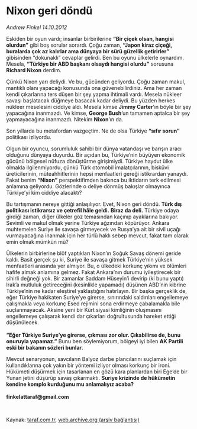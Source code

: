 # Nixon geri döndü

*Andrew Finkel 14.10.2012*

<div class="yazi"><p>Eskiden bir oyun vardı; insanlar birbirilerine <b>“Bir çiçek olsan, hangisi olurdun”</b> gibi boş sorular sorardı. Çoğu zaman, <b>“Japon kiraz çiçeği, buralarda çok az kalırlar ama dünyaya bir sürü güzellik getirirler”</b> gibisinden “dokunaklı” cevaplar gelirdi. Ben bu oyunu ülkelerle oynardım. Mesela, <b>“Türkiye bir ABD başkanı olsaydı hangisi olurdu”</b> sorusuna <b>Richard Nixon</b> derdim.</p>
<p>Çünkü Nixon yarı deliydi. Ve bu, gücünden geliyordu. Çoğu zaman makul, mantıklı olanı yapacağı konusunda ona güvenebilirdiniz. Ama her zaman kendi çıkarlarına ters düşen bir şey yapma ihtimali vardı. Mesela nükleer savaşı başlatacak düğmeye basacak kadar deliydi. Bu yüzden herkes nükleer meselesini ciddiye aldı. Mesela kimse <b>Jimmy Carter</b>’ın böyle bir şey yapacağına inanmazdı. Ve kimse, <b>George Bush</b>’un tamamen aptalca bir şey yapmayacağına inanmazdı. Nitekim <b>Nixon</b>’ın da.</p>
<p>Son yıllarda bu metafordan vazgeçtim. Ne de olsa Türkiye <b>“sıfır sorun”</b> politikası izliyordu.</p>
<p>Olgun bir oyuncu, sorumluluk sahibi bir dünya vatandaşı ve barışın aracı olduğunu dünyaya duyurdu. Bir açıdan bu, Türkiye’nin büyüyen ekonomik gücünü bölgesel nüfuza dönüştürme girişimiydi. Türkiye haydut ülke olmakla ilgilenmiyordu, çünkü Türk otomobil imalatçılarının, bisküvi üreticilerinin, müteahhitlerinin hepsi menfaatleri gereği istikrardan yanaydı. Fakat benim <b>“Nixon”</b> perspektifimden bakınca bu iktidarın terk edilmesi anlamına geliyordu. Gözlerinde o deliye dönmüş bakışlar olmayınca Türkiye’yi kim ciddiye alacaktı?</p>
<p>Bu tartışmanın nereye gittiği anlaşılıyor. Evet, Nixon geri döndü. <b>Türk dış politikası istikrarsız ve çetrefil hâle geldi.</b> <b>Biraz da deli.</b> Türkiye odaya girdiği zaman, diğer ülkeler göz temasından kaçınıp ayaklarına bakıyor. Sevimli ve makul olmak yerine Türkiye ağzından köpürüyor. Ankara muhtemelen Suriye ile savaşa girmeyecek ve Rusya’ya ait bir sivil uçağı vurmayacağına inanmak için her türlü haklı sebep mevcut, fakat tam olarak emin olmak mümkün mü? </p>
<p>Ülkelerin birbirlerine blöf yaptıkları Nixon’ın Soğuk Savaş dönemi geride kaldı. Basit gerçek şu ki, Suriye ile savaşa gitmek Türkiye’nin yüksek menfaatleri arasında yer almıyor. Bu, o ülkedeki korkunç yıkımı ve ölümleri hafife almak anlamına gelmez. Fakat Ankara’nın durumu iyileştirecek bir sihirli değneği yok. Bir zamanlar Saddam Hüseyin’i devirip (ki bunu yaptı) Irak’a mutluluk getireceğini (kesinlikle yapamadı) düşünen ABD’nin kibrine Türkiye’nin ne kadar eleştirel yaklaştığını hatırlayın. Bir başka gerçeklik de, eğer Türkiye hakikaten Suriye’ye girerse, sınırındaki saldırıları engellemeye çalışmakla veya korkunç Esed rejimini sona erdirmeye çabalamakla bile suçlanmayacak. Aksine yeni bir Kürt siyasi kimliğinin oluşmasını engellemeye çalışarak kendi dar çıkarları doğrultusunda hareket ettiği düşünülecek.<br/><br/><b>“Eğer Türkiye Suriye’ye girerse, çıkması zor olur. Çıkabilirse de, bunu onuruyla yapamaz.”</b> Bunu ben söylemiyorum, bölgeyi iyi bilen <b>AK Partili eski bir bakanın sözleri bunlar</b>. </p>
<p>Mevcut senaryonun, savcıların Balyoz darbe plancılarını suçlamak için kullandıklarına çok yakın bir yöntemi izliyor olması korkunç bir ironi. Hükümeti düşürmek için tasarlanan en gözü kara planlardan biri Ege’de bir Yunan jetini düşürüp savaş çıkarmaktı. <b>Suriye krizinde de hükümetin kendine komplo kurduğunu mu anlamalıyız acaba?<br/><br/></b><b>finkelattaraf@gmail.com</b></p>
<p> </p>
</div>

Kaynak: [taraf.com.tr](http://www.taraf.com.tr/andrew-finkel/makale-nixon-geri-dondu.htm), [web.archive.org (arşiv bağlantısı)](http://web.archive.org/web/20131107103922/http://www.taraf.com.tr/andrew-finkel/makale-nixon-geri-dondu.htm)
